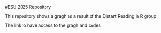 #ESU 2025 Repository

This repository shows a gragh as a result of the Distant Reading in R group

The link to have access to the gragh and codes
